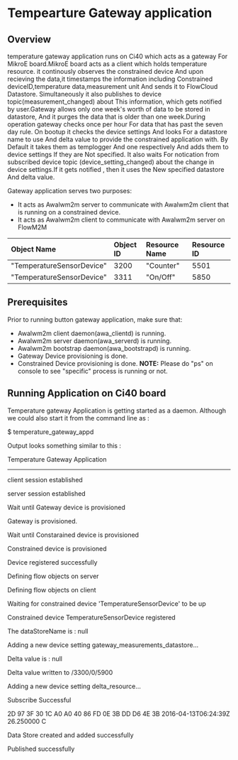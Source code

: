 # Tempearture Gateway application

## Overview
temperature gateway application runs on Ci40 which acts as a gateway For MikroE board.MikroE board acts as a client which holds temperature resource. it continously observes the constrained device And upon recieving the data,it timestamps the information including  Constrained deviceID,temperature data,measurement unit And sends it to FlowCloud Datastore. Simultaneously it also publishes to device topic(measurement_changed) about This information, which gets notified by user.Gateway allows only one week's worth of data to be stored in datastore, And it purges the data that is older than one week.During operation gateway checks once per hour For data that has past the seven day rule.
On bootup it checks the device settings And looks For a datastore name to use And delta value to provide the constrained application with. By Default it takes them as templogger And one respectively And adds them to device settings If they are Not  specified.
It also waits For notication from subscribed device topic (device_setting_changed) about the change in device settings.If it gets notified , then it uses the New specified datastore And delta value. 


Gateway application serves two purposes:
- It acts as Awalwm2m server to communicate with Awalwm2m client that is running on a constrained device.
- It acts as Awalwm2m client to communicate with Awalwm2m server on FlowM2M

| Object Name               | Object ID      | Resource Name | Resource ID |
| :----                     | :--------------| :-------------| :-----------|
| "TemperatureSensorDevice" | 3200           | "Counter"      | 5501        |
| "TemperatureSensorDevice" | 3311           | "On/Off"       | 5850        |


## Prerequisites
Prior to running button gateway application, make sure that:
- Awalwm2m client daemon(awa_clientd) is running.
- Awalwm2m server daemon(awa_serverd) is running.
- Awalwm2m bootstrap daemon(awa_bootstrapd) is running.
- Gateway Device provisioning is done.
- Constrained Device provisioning is done.
**NOTE:** Please do "ps" on console to see "specific" process is running or not.

## Running Application on Ci40 board
Temperature gateway Application is getting started as a daemon. Although we could also start it from the command line as :

$ temperature_gateway_appd

Output looks something similar to this :

Temperature Gateway Application

------------------------


client session established


server session established


Wait until Gateway device is provisioned


Gateway is provisioned.


Wait until Constarained device is provisioned


Constrained device is provisioned


Device registered successfully


Defining flow objects on server

Defining flow objects on client

Waiting for constrained device 'TemperatureSensorDevice' to be up

Constrained device TemperatureSensorDevice registered


The dataStoreName is : null

Adding a new device setting gateway_measurements_datastore...


Delta value is : null

Delta value written to /3300/0/5900 

Adding a new device setting delta_resource...


Subscribe Successful


<Measurement>
<deviceId type="String">2D 97 3F 30 1C A0 A0 40 86 FD 0E 3B DD D6 4E 3B </deviceId>
<timestamp type="DateTime">2016-04-13T06:24:39Z</timestamp>
<value type="Double">26.250000</value>
<unit type="String">C</unit>
</Measurement>

Data Store created and added successfully

Published successfully
```
